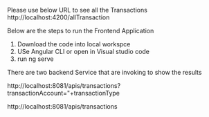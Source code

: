 Please use below URL to see all the Transactions 
http://localhost:4200/allTransaction

Below are the steps to run the Frontend Application 

1. Download the code into local workspce 
2. USe Angular CLI or open in Visual studio code 
3. run ng serve 

There are two backend Service that are invoking to show the results 

http://localhost:8081/apis/transactions?transactionAccount="+transactionType

http://localhost:8081/apis/transactions




